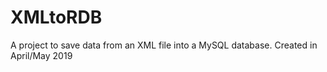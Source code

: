 # XMLtoRDB
A project to save data from an XML file into a MySQL database. Created in April/May 2019
